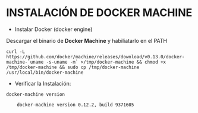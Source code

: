 # INSTALACIÓN DE DOCKER MACHINE

* Instalar Docker \(docker engine\)

Descargar el binario de **Docker Machine** y habiliatarlo en el PATH

    curl -L https://github.com/docker/machine/releases/download/v0.13.0/docker-machine-`uname -s-uname -m` >/tmp/docker-machine && chmod +x /tmp/docker-machine && sudo cp /tmp/docker-machine /usr/local/bin/docker-machine

* Verificar la Instalación:

```
docker-machine version

    docker-machine version 0.12.2, build 9371605
```



